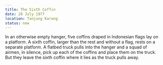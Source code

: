 ```yaml
---
title: The Sixth Coffin
date: 20 July 1977
location: Tanjung Karang
status: new
---
```


In an otherwise empty hanger, five coffins draped in Indonesian flags
lay on a platform. A sixth coffin, larger than the rest and without a
flag, rests on a separate platform. A flatbed truck pulls into the
hanger and a squad of airmen, in silence, pick up each
of the coffins and place them on the truck. But they leave the sixth
coffin where it lies as the truck pulls away. 
